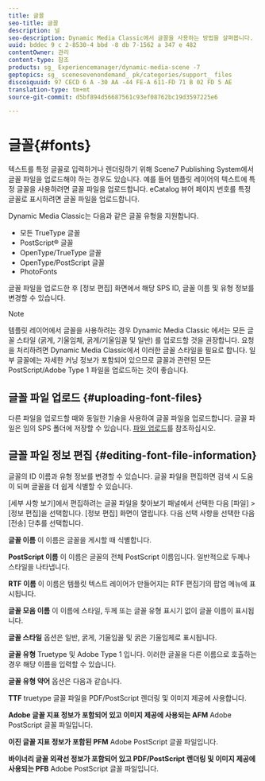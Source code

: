 ```yaml
---
title: 글꼴
seo-title: 글꼴
description: 널
seo-description: Dynamic Media Classic에서 글꼴을 사용하는 방법을 살펴봅니다.
uuid: bddec 9 c 2-8530-4 bbd -8 db 7-1562 a 347 e 482
contentOwner: 관리
content-type: 참조
products: sg_ Experiencemanager/dynamic-media-scene -7
geptopics: sg_ scenesevenondemand_ pk/categories/support_ files
discoiquuid: 97 CECD 6 A -30 AA -44 FE-A 611-FD 71 B 02 FD 5 AE
translation-type: tm+mt
source-git-commit: d5bf894d56687561c93ef08762bc19d3597225e6

---
```



# 글꼴{#fonts}

텍스트를 특정 글꼴로 입력하거나 렌더링하기 위해 Scene7 Publishing System에서 글꼴 파일을 업로드해야 하는 경우도 있습니다. 예를 들어 템플릿 레이어의 텍스트에 특정 글꼴을 사용하려면 글꼴 파일을 업로드합니다. eCatalog 뷰어 페이지 번호를 특정 글꼴로 표시하려면 글꼴 파일을 업로드합니다.

Dynamic Media Classic는 다음과 같은 글꼴 유형을 지원합니다.

* 모든 TrueType 글꼴
* PostScript® 글꼴
* OpenType/TrueType 글꼴
* OpenType/PostScript 글꼴
* PhotoFonts

글꼴 파일을 업로드한 후 [정보 편집] 화면에서 해당 SPS ID, 글꼴 이름 및 유형 정보를 변경할 수 있습니다.

>[!NOTE]
>
>템플릿 레이어에서 글꼴을 사용하려는 경우 Dynamic Media Classic 에서는 모든 글꼴 스타일 (굵게, 기울임체, 굵게/기울임꼴 및 일반) 를 업로드할 것을 권장합니다. 요청을 처리하려면 Dynamic Media Classic에서 이러한 글꼴 스타일을 필요로 합니다. 일부 글꼴에는 자세한 커닝 정보가 포함되어 있으므로 글꼴과 관련된 모든 PostScript/Adobe Type 1 파일을 업로드하는 것이 좋습니다.

## 글꼴 파일 업로드 {#uploading-font-files}

다른 파일을 업로드할 때와 동일한 기술을 사용하여 글꼴 파일을 업로드합니다. 글꼴 파일은 임의 SPS 폴더에 저장할 수 있습니다. [파일 업로드](uploading-files.md#uploading_your_files)를 참조하십시오.

## 글꼴 파일 정보 편집 {#editing-font-file-information}

글꼴의 ID 이름과 유형 정보를 변경할 수 있습니다. 글꼴 파일을 편집하면 검색 시 도움이 되며 글꼴을 더 쉽게 식별할 수 있습니다.

[세부 사항 보기]에서 편집하려는 글꼴 파일을 찾아보기 패널에서 선택한 다음 [파일] &gt; [정보 편집]을 선택합니다. [정보 편집] 화면이 열립니다. 다음 선택 사항을 선택한 다음 [전송] 단추를 선택합니다.

**글꼴 이름** 이 이름은 글꼴을 게시할 때 식별합니다.

**PostScript 이름** 이 이름은 글꼴의 전체 PostScript 이름입니다. 일반적으로 두께나 스타일을 나타냅니다.

**RTF 이름** 이 이름은 템플릿 텍스트 레이어가 만들어지는 RTF 편집기의 팝업 메뉴에 표시됩니다.

**글꼴 모음 이름** 이 이름에 스타일, 두께 또는 글꼴 유형 표시기 없이 글꼴 이름이 표시됩니다.

**글꼴 스타일** 옵션은 일반, 굵게, 기울임꼴 및 굵은 기울임체로 표시됩니다.

**글꼴 유형** Truetype 및 Adobe Type 1 입니다. 이러한 글꼴을 다른 이름으로 호출하는 경우 해당 이름을 입력할 수 있습니다.

**글꼴 유형 약어** 옵션은 다음과 같습니다.

**TTF** truetype 글꼴 파일을 PDF/PostScript 렌더링 및 이미지 제공에 사용합니다.

**Adobe 글꼴 지표 정보가 포함되어 있고 이미지 제공에 사용되는 AFM** Adobe PostScript 글꼴 파일입니다.

**이진 글꼴 지표 정보가 포함된 PFM** Adobe PostScript 글꼴 파일입니다.

**바이너리 글꼴 외곽선 정보가 포함되어 있고 PDF/PostScript 렌더링 및 이미지 제공에 사용되는 PFB** Adobe PostScript 글꼴 파일입니다.
